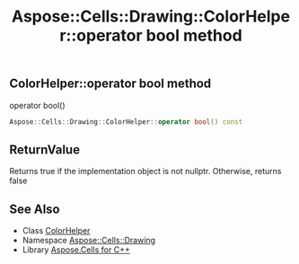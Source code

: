 ﻿---
title: Aspose::Cells::Drawing::ColorHelper::operator bool method
linktitle: operator bool
second_title: Aspose.Cells for C++ API Reference
description: 'Aspose::Cells::Drawing::ColorHelper::operator bool method. operator bool() in C++.'
type: docs
weight: 400
url: /cpp/aspose.cells.drawing/colorhelper/operator_bool/
---
## ColorHelper::operator bool method


operator bool()

```cpp
Aspose::Cells::Drawing::ColorHelper::operator bool() const
```


## ReturnValue

Returns true if the implementation object is not nullptr. Otherwise, returns false

## See Also

* Class [ColorHelper](../)
* Namespace [Aspose::Cells::Drawing](../../)
* Library [Aspose.Cells for C++](../../../)
